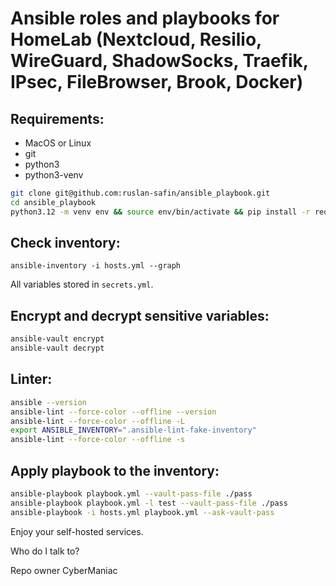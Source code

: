 # Ansible roles and playbooks for HomeLab (Nextcloud, Resilio, WireGuard, ShadowSocks, Traefik, IPsec, FileBrowser, Brook, Docker)

## Requirements:
* MacOS or Linux
* git
* python3 
* python3-venv

```bash
git clone git@github.com:ruslan-safin/ansible_playbook.git
cd ansible_playbook
python3.12 -m venv env && source env/bin/activate && pip install -r requirements.txt
```

## Check inventory:

```shell
ansible-inventory -i hosts.yml --graph
```

All variables stored in `secrets.yml`.

## Encrypt and decrypt sensitive variables:
```bash
ansible-vault encrypt 
ansible-vault decrypt 
```

## Linter:
```bash
ansible --version
ansible-lint --force-color --offline --version
ansible-lint --force-color --offline -L
export ANSIBLE_INVENTORY=".ansible-lint-fake-inventory"
ansible-lint --force-color --offline -s 
```

## Apply playbook to the inventory:
```bash
ansible-playbook playbook.yml --vault-pass-file ./pass
ansible-playbook playbook.yml -l test --vault-pass-file ./pass
ansible-playbook -i hosts.yml playbook.yml --ask-vault-pass
```

Enjoy your self-hosted services.

Who do I talk to?

Repo owner CyberManiac
